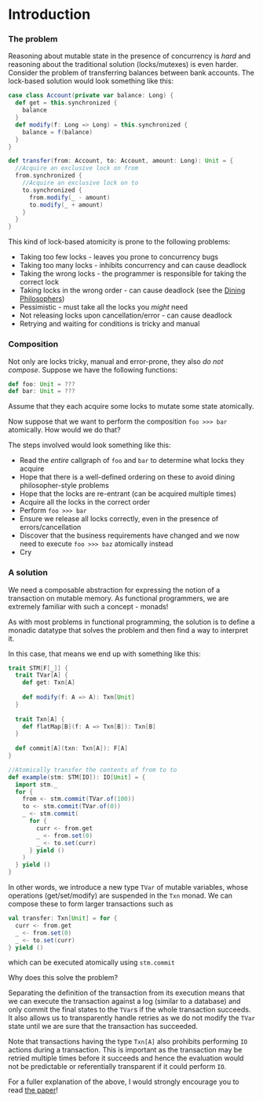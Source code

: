 # Introduction

### The problem

Reasoning about mutable state in the presence of concurrency is *hard* and
reasoning about the traditional solution (locks/mutexes) is even harder.
Consider the problem of transferring balances between bank accounts. The lock-based
solution would look something like this:

```scala mdoc:silent
case class Account(private var balance: Long) {
  def get = this.synchronized {
    balance
  }
  def modify(f: Long => Long) = this.synchronized {
    balance = f(balance)
  }
}

def transfer(from: Account, to: Account, amount: Long): Unit = {
  //Acquire an exclusive lock on from
  from.synchronized {
    //Acquire an exclusive lock on to
    to.synchronized {
      from.modify(_ - amount)
      to.modify(_ + amount)
    }
  }
}
```

This kind of lock-based atomicity is prone to the following problems:
 * Taking too few locks - leaves you prone to concurrency bugs
 * Taking too many locks - inhibits concurrency and can cause deadlock
 * Taking the wrong locks - the programmer is responsible for taking the correct lock
 * Taking locks in the wrong order - can cause deadlock (see the [Dining Philosophers](https://en.wikipedia.org/wiki/Dining_philosophers_problem))
 * Pessimistic - must take all the locks you _might_ need
 * Not releasing locks upon cancellation/error - can cause deadlock
 * Retrying and waiting for conditions is tricky and manual

### Composition

Not only are locks tricky, manual and error-prone, they also *do not compose*.
Suppose we have the following functions:
```scala
def foo: Unit = ???
def bar: Unit = ???
```

Assume that they each acquire some locks to mutate some state atomically.

Now suppose that we want to perform the composition `foo >>> bar` atomically. How would we do that?

The steps involved would look something like this:
 - Read the _entire_ callgraph of `foo` and `bar` to determine what locks they acquire
 - Hope that there is a well-defined ordering on these to avoid dining philosopher-style problems
 - Hope that the locks are re-entrant (can be acquired multiple times)
 - Acquire all the locks in the correct order
 - Perform `foo >>> bar`
 - Ensure we release all locks correctly, even in the presence of errors/cancellation
 - Discover that the business requirements have changed and we now need to execute
   `foo >>> baz` atomically instead
 - Cry

### A solution

We need a composable abstraction for expressing the notion of a transaction on mutable
memory. As functional programmers, we are extremely familiar with such a concept - monads!

As with most problems in functional programming, the solution is to define a monadic
datatype that solves the problem and then find a way to interpret it.

In this case, that means we end up with something like this:

```scala
trait STM[F[_]] {
  trait TVar[A] {
    def get: Txn[A]
    
    def modify(f: A => A): Txn[Unit]
  }
  
  trait Txn[A] {
    def flatMap[B](f: A => Txn[B]): Txn[B]
  }
  
  def commit[A](txn: Txn[A]): F[A]
}

//Atomically transfer the contents of from to to
def example(stm: STM[IO]): IO[Unit] = {
  import stm._
  for {
    from <- stm.commit(TVar.of(100))
    to <- stm.commit(TVar.of(0))
    _ <- stm.commit(
      for {
        curr <- from.get
        _ <- from.set(0)
        _ <- to.set(curr)
      } yield ()
    )
  } yield ()
}
```

In other words, we introduce a new type `TVar` of mutable variables, whose operations
(get/set/modify) are suspended in the `Txn` monad. We can compose these to form larger
transactions such as 

```scala
val transfer: Txn[Unit] = for {
  curr <- from.get
  _ <- from.set(0)
  _ <- to.set(curr)
} yield ()
```

which can be executed atomically using `stm.commit`

Why does this solve the problem?

Separating the definition of the transaction from its execution means that we
can execute the transaction against a log (similar to a database) and only
commit the final states to the `TVar`s if the whole transaction succeeds. It
also allows us to transparently handle retries as we do not modify the `TVar`
state until we are sure that the transaction has succeeded.

Note that transactions having the type `Txn[A]` also prohibits performing `IO` actions
during a transaction. This is important as the transaction may be retried multiple
times before it succeeds and hence the evaluation would not be predictable or
referentially transparent if it could perform `IO`.

For a fuller explanation of the above, I would strongly encourage you to read
[the paper](https://www.microsoft.com/en-us/research/wp-content/uploads/2016/02/beautiful.pdf)!
